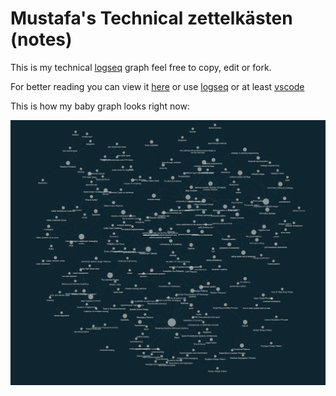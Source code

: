# Mustafa's Technical zettelkästen (notes)

This is my technical [logseq](https://logseq.com/) graph feel free to copy, edit or fork.

For better reading you can view it [here](https://mustafah15.github.io/zettelkasten/#/graph) or use [logseq](https://logseq.com/) or at least [vscode](https://code.visualstudio.com/) 

This is how my baby graph looks right now:

![mustafa's-baby-graph](./assets/baby-graph.png)


